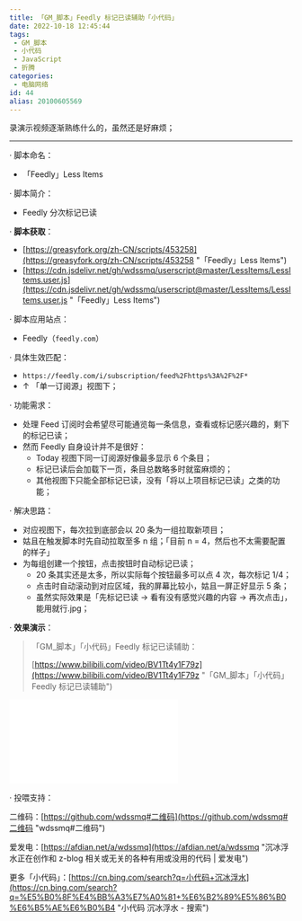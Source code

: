 ```yaml
---
title: 「GM_脚本」Feedly 标记已读辅助「小代码」
date: 2022-10-18 12:45:44
tags:
 - GM_脚本
 - 小代码
 - JavaScript
 - 折腾
categories:
 - 电脑网络
id: 44
alias: 20100605569
---
```


录演示视频逐渐熟练什么的，虽然还是好麻烦；

------

· 脚本命名：

- 「Feedly」Less Items

· 脚本简介：

- Feedly 分次标记已读

<!--more-->

· **脚本获取**：

- [https://greasyfork.org/zh-CN/scripts/453258](https://greasyfork.org/zh-CN/scripts/453258 "「Feedly」Less Items")
- [https://cdn.jsdelivr.net/gh/wdssmq/userscript@master/LessItems/LessItems.user.js](https://cdn.jsdelivr.net/gh/wdssmq/userscript@master/LessItems/LessItems.user.js "「Feedly」Less Items")

· 脚本应用站点：

- Feedly（`feedly.com`）

· 具体生效匹配：

- `https://feedly.com/i/subscription/feed%2Fhttps%3A%2F%2F*`
- ↑ 「单一订阅源」视图下；

· 功能需求：

- 处理 Feed 订阅时会希望尽可能通览每一条信息，查看或标记感兴趣的，剩下的标记已读；
- 然而 Feedly 自身设计并不是很好：
    - Today 视图下同一订阅源好像最多显示 6 个条目；
    - 标记已读后会加载下一页，条目总数略多时就蛮麻烦的；
    - 其他视图下只能全部标记已读，没有「将以上项目标记已读」之类的功能；

· 解决思路：

- 对应视图下，每次拉到底部会以 20 条为一组拉取新项目；
- 姑且在触发脚本时先自动拉取至多 n 组；「目前 n = 4，然后也不太需要配置的样子」
- 为每组创建一个按钮，点击按钮时自动标记已读；
  - 20 条其实还是太多，所以实际每个按钮最多可以点 4 次，每次标记 1/4；
  - 点击时自动滚动到对应区域，我的屏幕比较小，姑且一屏正好显示 5 条；
  - 虽然实际效果是「先标记已读 → 看有没有感觉兴趣的内容 → 再次点击」，能用就行.jpg；

· **效果演示**：

> 「GM\_脚本」「小代码」Feedly 标记已读辅助：
>
> [https://www.bilibili.com/video/BV1Tt4y1F79z](https://www.bilibili.com/video/BV1Tt4y1F79z "「GM\_脚本」「小代码」Feedly 标记已读辅助")

<iframe src="//player.bilibili.com/player.html?aid=986629921&bvid=BV1Tt4y1F79z&cid=864975347&page=1" scrolling="no" border="0" frameborder="no" framespacing="0" allowfullscreen="true"> </iframe>

· 投喂支持：

二维码：[https://github.com/wdssmq#二维码](https://github.com/wdssmq#二维码 "wdssmq#二维码")

爱发电：[https://afdian.net/a/wdssmq](https://afdian.net/a/wdssmq "沉冰浮水正在创作和 z-blog 相关或无关的各种有用或没用的代码 | 爱发电")

更多「小代码」：[https://cn.bing.com/search?q=小代码+沉冰浮水](https://cn.bing.com/search?q=%E5%B0%8F%E4%BB%A3%E7%A0%81+%E6%B2%89%E5%86%B0%E6%B5%AE%E6%B0%B4 "小代码 沉冰浮水 - 搜索")

